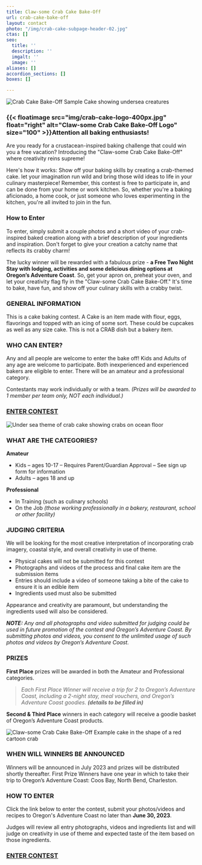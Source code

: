 ```yaml
---
title: Claw-some Crab Cake Bake-Off
url: crab-cake-bake-off
layout: contact
photo: "/img/crab-cake-subpage-header-02.jpg"
ctas: []
seo:
  title: ''
  description: ''
  imgalt: ''
  image: ''
aliases: []
accordion_sections: []
boxes: []

---
```

![Crab Cake Bake-Off Sample Cake showing undersea creatures](/img/gwen-cake-two-version-01.jpg)

### {{< floatimage src="img/crab-cake-logo-400px.jpg" float="right" alt="Claw-some Crab Cake Bake-Off Logo" size="100" >}}Attention all baking enthusiasts!

Are you ready for a crustacean-inspired baking challenge that could win you a free vacation? Introducing the "Claw-some Crab Cake Bake-Off" where creativity reins supreme!

Here's how it works: Show off your baking skills by creating a crab-themed cake. let your imagination run wild and bring those wild ideas to life in your culinary masterpiece! Remember, this contest is free to participate in, and can be done from your home or work kitchen. So, whether you're a baking aficionado, a home cook, or just someone who loves experimenting in the kitchen, you're all invited to join in the fun.

### How to Enter

To enter, simply submit a couple photos and a short video of your crab-inspired baked creation along with a brief description of your ingredients and inspiration. Don't forget to give your creation a catchy name that reflects its crabby charm!

The lucky winner will be rewarded with a fabulous prize - **a Free Two Night Stay with lodging, activities and some delicious dining options at Oregon’s Adventure Coast**. So, get your apron on, preheat your oven, and let your creativity flag fly in the "Claw-some Crab Cake Bake-Off." It's time to bake, have fun, and show off your culinary skills with a crabby twist.

### GENERAL INFORMATION

This is a cake baking contest. A Cake is an item made with flour, eggs, flavorings and topped with an icing of some sort. These could be cupcakes as well as any size cake. This is not a CRAB dish but a bakery item.

### WHO CAN ENTER?

Any and all people are welcome to enter the bake off! Kids and Adults of any age are welcome to participate. Both inexperienced and experienced bakers are eligible to enter. There will be an amateur and a professional category.

Contestants may work individually or with a team. _(Prizes will be awarded to 1 member per team only, NOT each individual.)_

### <a href="/crab-cake-bake-off-form" class="learn-more-anywhere-btn">ENTER CONTEST</a>

![Under sea theme of crab cake showing crabs on ocean floor](/img/crab-cake-cheryle-photos-02.jpg)

### WHAT ARE THE CATEGORIES?

**Amateur**

* Kids – ages 10-17 – Requires Parent/Guardian Approval – See sign up form for information
* Adults – ages 18 and up

**Professional**

* In Training (such as culinary schools)
* On the Job _(those working professionally in a bakery, restaurant, school or other facility)_

### JUDGING CRITERIA

We will be looking for the most creative interpretation of incorporating crab imagery, coastal style, and overall creativity in use of theme.

* Physical cakes will not be submitted for this contest
* Photographs and videos of the process and final cake item are the submission items
* Entries should include a video of someone taking a bite of the cake to ensure it is an edible item
* Ingredients used must also be submitted

Appearance and creativity are paramount, but understanding the ingredients used will also be considered.

**_NOTE:_** _Any and all photographs and video submitted for judging could be used in future promotion of the contest and Oregon’s Adventure Coast. By submitting photos and videos, you consent to the unlimited usage of such photos and videos by Oregon’s Adventure Coast._

### PRIZES

**First Place** prizes will be awarded in both the Amateur and Professional categories.

> _Each First Place Winner will receive a trip for 2 to Oregon’s Adventure Coast, including a 2-night stay, meal vouchers, and Oregon’s Adventure Coast goodies. **(details to be filled in)**_

**Second & Third Place** winners in each category will receive a goodie basket of Oregon’s Adventure Coast products.

![Claw-some Crab Cake Bake-Off Example cake in the shape of a red cartoon crab](/img/crab-cake-bake-collage-02.jpg)

### WHEN WILL WINNERS BE ANNOUNCED

Winners will be announced in July 2023 and prizes will be distributed shortly thereafter. First Prize Winners have one year in which to take their trip to Oregon’s Adventure Coast: Coos Bay, North Bend, Charleston.

### HOW TO ENTER

Click the link below to enter the contest, submit your photos/videos and recipes to Oregon's Adventure Coast no later than **June 30, 2023**.

Judges will review all entry photographs, videos and ingredients list and will judge on creativity in use of theme and expected taste of the item based on those ingredients.

### <a href="/crab-cake-bake-off-form" class="learn-more-anywhere-btn">ENTER CONTEST</a>